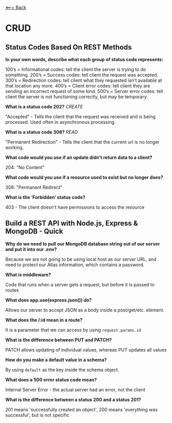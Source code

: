 [<=== Back](../README.md)

# CRUD

## Status Codes Based On REST Methods

**In your own words, describe what each group of status code represents:**

100’s = Informational codes: tell the client the server is trying to do something.
200’s = Success codes: tell client the request was accepted.
300’s = Redirection codes: tell client what they requested isn't available at that location any more.
400’s = Client error codes: tell client they are sending an incorrect request of some kind.
500’s = Server error codes: tell client the server is not functioning correctly, but may be temporary.


**What is a status code 202?**
*CREATE*

"Accepted" - Tells the client that the request was received and is being processed. Used often in asynchronous processing.

**What is a status code 308?**
*READ*

"Permanent Redirection" - Tells the client that the current url is no longer working.

**What code would you use if an update didn’t return data to a client?**

204: "No Content"

**What code would you use if a resource used to exist but no longer does?**

308: "Permanent Redirect"

**What is the ‘Forbidden’ status code?**

403 - The client doesn't have permissions to access the resource

## Build a REST API with Node.js, Express & MongoDB - Quick

**Why do we need to pull our MongoDB database string out of our server and put it into our .env?**

Because we are not going to be using local host as our server URL, and need to protect our Atlas information, which contains a password.

**What is middleware?**

Code that runs when a server gets a request, but before it is passed to routes

**What does app.use(express.json()) do?**

Allows our server to accept JSON as a body inside a post/get/etc. element.

**What does the /:id mean in a route?**

It is a parameter that we can access by using `request.params.id`

**What is the difference between PUT and PATCH?**

PATCH allows updating of individual values, whereas PUT updates all values

**How do you make a default value in a schema?**

By using `default` as the key inside the schema object.

**What does a 500 error status code mean?**

Internal Server Error - the actual server had an error, not the client

**What is the difference between a status 200 and a status 201?**

201 means 'successfully created an object', 200 means 'everything was successful', but is not specific